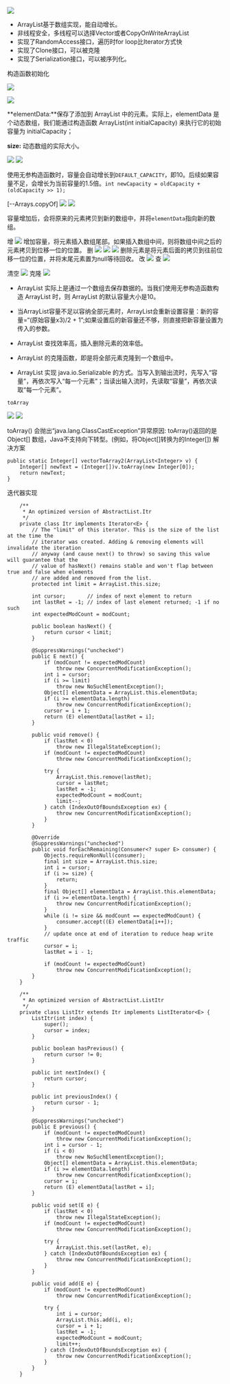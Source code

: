 ![](https://ws2.sinaimg.cn/large/006tKfTcly1ffxxson5hnj31ay02at9i.jpg)
+ ArrayList基于数组实现，能自动增长。
+ 非线程安全，多线程可以选择Vector或者CopyOnWriteArrayList
+ 实现了RandomAccess接口，遍历时for loop比Iterator方式快
+ 实现了Clone接口，可以被克隆
+ 实现了Serialization接口，可以被序列化。

构造函数初始化

![](https://ws3.sinaimg.cn/large/006tNc79ly1ffxyf2vbqwj31jc138wnr.jpg)

![](https://ws4.sinaimg.cn/large/006tNc79ly1ffxyfzrv7lj31cy0h2aeu.jpg)

**elementData:**保存了添加到 ArrayList 中的元素。实际上，elementData 是个动态数组，我们能通过构造函数 ArrayList(int initialCapacity) 来执行它的初始容量为 initialCapacity；

**size:** 动态数组的实际大小。

![](https://ws3.sinaimg.cn/large/006tNc79ly1ffxylhxmbtj31720zq480.jpg)
![](https://ws1.sinaimg.cn/large/006tNc79ly1ffxymx5lqxj31du0kmn29.jpg)

使用无参构造函数时，容量会自动增长到``DEFAULT_CAPACITY``，即10。后续如果容量不足，会增长为当前容量的1.5倍。``int newCapacity = oldCapacity + (oldCapacity >> 1);``

[--Arrays.copyOf]
![](https://ws2.sinaimg.cn/large/006tNc79ly1ffxyuytcg5j31kw0vbk3p.jpg)
![](https://ws4.sinaimg.cn/large/006tNc79ly1ffxywb4eh5j31cw0ou10m.jpg)

容量增加后，会将原来的元素拷贝到新的数组中，并将``elementData``指向新的数组。

增
![](https://ws3.sinaimg.cn/large/006tNc79ly1ffxyyotoq4j319m0xsqbn.jpg)
增加容量，将元素插入数组尾部。如果插入数组中间，则将数组中间之后的元素拷贝到位移一位的位置。
删
![](https://ws1.sinaimg.cn/large/006tNc79ly1ffxz1hmvw8j31bu0q244z.jpg)
![](https://ws4.sinaimg.cn/large/006tNc79ly1ffxz47is7oj31ek0w0ahr.jpg)
![](https://ws1.sinaimg.cn/large/006tNc79ly1ffxz4ftj9yj317q0e40vw.jpg)
删除元素是将元素后面的拷贝到往前位移一位的位置，并将末尾元素置为null等待回收。
改
![](https://ws1.sinaimg.cn/large/006tNbRwly1ffxze7v9vwj317o0iywjc.jpg)
查
![](https://ws4.sinaimg.cn/large/006tNbRwly1ffxzf4uys3j316o0eewhw.jpg)

清空
![](https://ws1.sinaimg.cn/large/006tNbRwly1ffxzgxi5mej313y0eo40m.jpg)
克隆
![](https://ws2.sinaimg.cn/large/006tNbRwly1ffxzhlezb2j319i0ie0x1.jpg)

+ ArrayList 实际上是通过一个数组去保存数据的。当我们使用无参构造函数构造 ArrayList 时，则 ArrayList 的默认容量大小是10。

+ 当ArrayList容量不足以容纳全部元素时，ArrayList会重新设置容量：新的容量=“(原始容量x3)/2 + 1”;如果设置后的新容量还不够，则直接把新容量设置为传入的参数。

+ ArrayList 查找效率高，插入删除元素的效率低。

+ ArrayList 的克隆函数，即是将全部元素克隆到一个数组中。

+ ArrayList 实现 java.io.Serializable 的方式。当写入到输出流时，先写入“容量”，再依次写入“每一个元素”；当读出输入流时，先读取“容量”，再依次读取“每一个元素”。

``toArray``

![](https://ws1.sinaimg.cn/large/006tNbRwly1ffxzjp203hj31ae0j0dk4.jpg)
![](https://ws4.sinaimg.cn/large/006tNbRwly1ffxzk4pgoyj31cm108499.jpg)

toArray() 会抛出“java.lang.ClassCastException”异常原因: toArray()返回的是 Object[] 数组，Java不支持向下转型。(例如，将Object[]转换为的Integer[])
解决方案

```
public static Integer[] vectorToArray2(ArrayList<Integer> v) {
	Integer[] newText = (Integer[])v.toArray(new Integer[0]);
	return newText;
}
```

迭代器实现

```
	/**
     * An optimized version of AbstractList.Itr
     */
    private class Itr implements Iterator<E> {
        // The "limit" of this iterator. This is the size of the list at the time the
        // iterator was created. Adding & removing elements will invalidate the iteration
        // anyway (and cause next() to throw) so saving this value will guarantee that the
        // value of hasNext() remains stable and won't flap between true and false when elements
        // are added and removed from the list.
        protected int limit = ArrayList.this.size;

        int cursor;       // index of next element to return
        int lastRet = -1; // index of last element returned; -1 if no such
        int expectedModCount = modCount;

        public boolean hasNext() {
            return cursor < limit;
        }

        @SuppressWarnings("unchecked")
        public E next() {
            if (modCount != expectedModCount)
                throw new ConcurrentModificationException();
            int i = cursor;
            if (i >= limit)
                throw new NoSuchElementException();
            Object[] elementData = ArrayList.this.elementData;
            if (i >= elementData.length)
                throw new ConcurrentModificationException();
            cursor = i + 1;
            return (E) elementData[lastRet = i];
        }

        public void remove() {
            if (lastRet < 0)
                throw new IllegalStateException();
            if (modCount != expectedModCount)
                throw new ConcurrentModificationException();

            try {
                ArrayList.this.remove(lastRet);
                cursor = lastRet;
                lastRet = -1;
                expectedModCount = modCount;
                limit--;
            } catch (IndexOutOfBoundsException ex) {
                throw new ConcurrentModificationException();
            }
        }

        @Override
        @SuppressWarnings("unchecked")
        public void forEachRemaining(Consumer<? super E> consumer) {
            Objects.requireNonNull(consumer);
            final int size = ArrayList.this.size;
            int i = cursor;
            if (i >= size) {
                return;
            }
            final Object[] elementData = ArrayList.this.elementData;
            if (i >= elementData.length) {
                throw new ConcurrentModificationException();
            }
            while (i != size && modCount == expectedModCount) {
                consumer.accept((E) elementData[i++]);
            }
            // update once at end of iteration to reduce heap write traffic
            cursor = i;
            lastRet = i - 1;

            if (modCount != expectedModCount)
                throw new ConcurrentModificationException();
        }
    }
```

```
	/**
     * An optimized version of AbstractList.ListItr
     */
    private class ListItr extends Itr implements ListIterator<E> {
        ListItr(int index) {
            super();
            cursor = index;
        }

        public boolean hasPrevious() {
            return cursor != 0;
        }

        public int nextIndex() {
            return cursor;
        }

        public int previousIndex() {
            return cursor - 1;
        }

        @SuppressWarnings("unchecked")
        public E previous() {
            if (modCount != expectedModCount)
                throw new ConcurrentModificationException();
            int i = cursor - 1;
            if (i < 0)
                throw new NoSuchElementException();
            Object[] elementData = ArrayList.this.elementData;
            if (i >= elementData.length)
                throw new ConcurrentModificationException();
            cursor = i;
            return (E) elementData[lastRet = i];
        }

        public void set(E e) {
            if (lastRet < 0)
                throw new IllegalStateException();
            if (modCount != expectedModCount)
                throw new ConcurrentModificationException();

            try {
                ArrayList.this.set(lastRet, e);
            } catch (IndexOutOfBoundsException ex) {
                throw new ConcurrentModificationException();
            }
        }

        public void add(E e) {
            if (modCount != expectedModCount)
                throw new ConcurrentModificationException();

            try {
                int i = cursor;
                ArrayList.this.add(i, e);
                cursor = i + 1;
                lastRet = -1;
                expectedModCount = modCount;
                limit++;
            } catch (IndexOutOfBoundsException ex) {
                throw new ConcurrentModificationException();
            }
        }
    }
```


